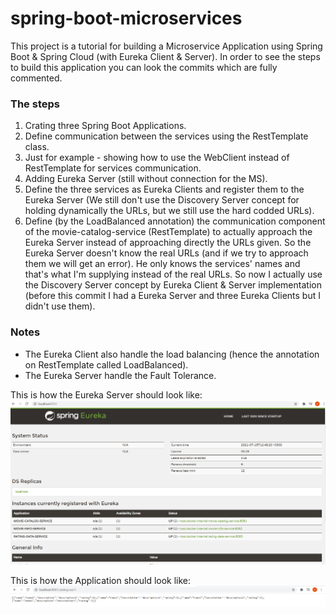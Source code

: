 # spring-boot-microservices

This project is a tutorial for building a Microservice Application using Spring Boot & Spring Cloud (with Eureka Client & Server).
In order to see the steps to build this application you can look the commits which are fully commented.

### The steps
1. Crating three Spring Boot Applications.
2. Define communication between the services using the RestTemplate class.
3. Just for example - showing how to use the WebClient instead of RestTemplate for services communication.
4. Adding Eureka Server (still without connection for the MS).
5. Define the three services as Eureka Clients and register them to the Eureka Server
   (We still don't use the Discovery Server concept for holding dynamically the URLs, but we still use the hard codded URLs).
6. Define (by the LoadBalanced annotation) the communication component of the movie-catalog-service (RestTemplate) to actually approach the Eureka Server instead of approaching directly the URLs given.
   So the Eureka Server doesn't know the real URLs (and if we try to approach them we will get an error).
   He only knows the services' names and that's what I'm supplying instead of the real URLs.
   So now I actually use the Discovery Server concept by Eureka Client & Server implementation (before this commit I had a Eureka Server and three Eureka Clients but I didn't use them).


### Notes
   * The Eureka Client also handle the load balancing (hence the annotation on RestTemplate called LoadBalanced).
   * The Eureka Server handle the Fault Tolerance. 

This is how the Eureka Server should look like:
![](/images/Eureka_Server.png?raw=true)

This is how the Application should look like:
![Application](/images/Application.png?raw=true)
